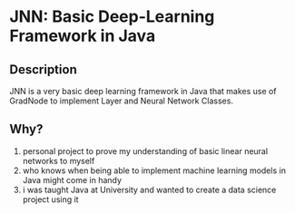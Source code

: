 # JNN: Basic Deep-Learning Framework in Java

## Description
JNN is a very basic deep learning framework in Java that makes use of GradNode to implement Layer and Neural Network Classes. 

## Why?
1. personal project to prove my understanding of basic linear neural networks to myself
2. who knows when being able to implement machine learning models in Java might come in handy
3. i was taught Java at University and wanted to create a data science project using it
